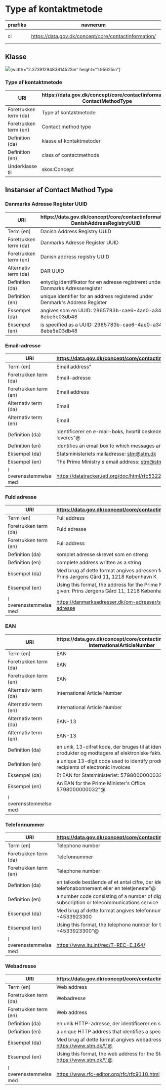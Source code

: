 # Type af kontaktmetode

| **præfiks** | **navnerum**                                         | **titel**           |
| ----------- | ---------------------------------------------------- | ------------------- |
| ci          | https://data.gov.dk/concept/core/contactinformation/ | Contact information |

## Klasse

![](media/image1.emf){width="2.3739129483814523in" height="1.95625in"}

### Type af kontaktmetode

<table>
<colgroup>
<col style="width: 25%" />
<col style="width: 74%" />
</colgroup>
<thead>
<tr class="header">
<th>URI</th>
<th>https://data.gov.dk/concept/core/contactinformation/<br />
ContactMethodType</th>
</tr>
</thead>
<tbody>
<tr class="odd">
<td>Foretrukken term (da)</td>
<td>Type af kontaktmetode</td>
</tr>
<tr class="even">
<td>Foretrukken term (en)</td>
<td>Contact method type</td>
</tr>
<tr class="odd">
<td>Definition (da)</td>
<td>klasse af kontaktmetoder</td>
</tr>
<tr class="even">
<td>Definition (en)</td>
<td>class of contactmethods</td>
</tr>
<tr class="odd">
<td>Underklasse til</td>
<td>skos:Concept</td>
</tr>
</tbody>
</table>

## Instanser af Contact Method Type

### Danmarks Adresse Register UUID

<table>
<colgroup>
<col style="width: 25%" />
<col style="width: 74%" />
</colgroup>
<thead>
<tr class="header">
<th>URI</th>
<th>https://data.gov.dk/concept/core/contactinformation/<br />
DanishAddressRegistryUUID</th>
</tr>
</thead>
<tbody>
<tr class="odd">
<td>Term (en)</td>
<td>Danish Address Registry UUID</td>
</tr>
<tr class="even">
<td>Foretrukken term (da)</td>
<td>Danmarks Adresse Register UUID</td>
</tr>
<tr class="odd">
<td>Foretrukken term (en)</td>
<td>Danish address registry UUID</td>
</tr>
<tr class="even">
<td>Alternativ term (da)</td>
<td>DAR UUID</td>
</tr>
<tr class="odd">
<td>Definition (da)</td>
<td>entydig identifikator for en adresse registreret under Danmarks
Adresseregister</td>
</tr>
<tr class="even">
<td>Definition (en)</td>
<td>unique identifier for an address registered under Denmark's Address
Register</td>
</tr>
<tr class="odd">
<td>Eksempel (da)</td>
<td>angives som en UUID: 2965783b-cae6-4ae0-a347-8ebe5e03db48</td>
</tr>
<tr class="even">
<td>Eksempel (en)</td>
<td>is specified as a UUID: 2965783b-cae6-4ae0-a347-8ebe5e03db48</td>
</tr>
</tbody>
</table>

### Email-adresse

| URI                    | https://data.gov.dk/concept/core/contactinformation/      |
| ---------------------- | --------------------------------------------------------- |
| Term (en)              | Email address\"                                           |
| Foretrukken term (da)  | Email-adresse                                             |
| Foretrukken term (en)  | Email address                                             |
| Alternativ term (da)   | Email                                                     |
| Alternativ term (en)   | Email                                                     |
| Definition (da)        | identificerer en e-mail-boks, hvortil beskeder leveres\"@ |
| Definition (en)        | identifies an email box to which messages are delivered   |
| Eksempel (da)          | Statsministeriets mailadresse: stm@stm.dk                 |
| Eksempel (en)          | The Prime Ministry\'s email address: stm@stm.dk           |
| I overensstemmelse med | https://datatracker.ietf.org/doc/html/rfc5322             |

### Fuld adresse

| URI                    | https://data.gov.dk/concept/core/contactinformation/FullAddress                                                   |
| ---------------------- | ----------------------------------------------------------------------------------------------------------------- |
| Term (en)              | Full address                                                                                                      |
| Foretrukken term (da)  | Fuld adresse                                                                                                      |
| Foretrukken term (en)  | Full address                                                                                                      |
| Definition (da)        | komplet adresse skrevet som en streng                                                                             |
| Definition (en)        | complete address written as a string                                                                              |
| Eksempel (da)          | Med brug af dette format angives adressen for Statsministeriet: Prins Jørgens Gård 11, 1218 København K           |
| Eksempel (en)          | Using this format, the address for the Prime Minister\'s Office is given: Prins Jørgens Gård 11, 1218 København K |
| I overensstemmelse med | https://danmarksadresser.dk/om-adresser/saadan-gengives-en-adresse                                                |

### EAN

<table>
<colgroup>
<col style="width: 25%" />
<col style="width: 74%" />
</colgroup>
<thead>
<tr class="header">
<th>URI</th>
<th>https://data.gov.dk/concept/core/contactinformation/<br />
InternationalArticleNumber</th>
</tr>
</thead>
<tbody>
<tr class="odd">
<td>Term (en)</td>
<td>EAN</td>
</tr>
<tr class="even">
<td>Foretrukken term (da)</td>
<td>EAN</td>
</tr>
<tr class="odd">
<td>Foretrukken term (en)</td>
<td>EAN</td>
</tr>
<tr class="even">
<td>Alternativ term (da)</td>
<td>International Article Number</td>
</tr>
<tr class="odd">
<td>Alternativ term (en)</td>
<td>International Article Number</td>
</tr>
<tr class="even">
<td>Alternativ term (da)</td>
<td>EAN-13</td>
</tr>
<tr class="odd">
<td>Alternativ term (en)</td>
<td>EAN-13</td>
</tr>
<tr class="even">
<td>Definition (da)</td>
<td>en unik, 13-cifret kode, der bruges til at identificere produkter og
modtagere af elektroniske fakturaer</td>
</tr>
<tr class="odd">
<td>Definition (en)</td>
<td>a unique 13-digit code used to identify products and recipients of
electronic invoices</td>
</tr>
<tr class="even">
<td>Eksempel (da)</td>
<td>Et EAN for Statsministeriet: 5798000000032</td>
</tr>
<tr class="odd">
<td>Eksempel (en)</td>
<td>An EAN for the Prime Minister's Office: 5798000000032"@</td>
</tr>
<tr class="even">
<td>I overensstemmelse med</td>
<td></td>
</tr>
</tbody>
</table>

### Telefonnummer

| URI                    | https://data.gov.dk/concept/core/contactinformation/TelephoneNumber                                                   |
| ---------------------- | --------------------------------------------------------------------------------------------------------------------- |
| Term (en)              | Telephone number                                                                                                      |
| Foretrukken term (da)  | Telefonnummer                                                                                                         |
| Foretrukken term (en)  | Telephone number                                                                                                      |
| Definition (da)        | en talkode bestående af et antal cifre, der identificerer et telefonabonnement eller en teletjeneste\"@               |
| Definition (en)        | a number code consisting of a number of digits that identifies a telephone subscription or telecommunications service |
| Eksempel (da)          | Med brug af dette format angives telefonnummeret for Statsministeriet: +4533923300                                    |
| Eksempel (en)          | Using this format, the telephone number for the Prime Minister\'s Office is: +4533923300\"@                           |
| I overensstemmelse med | https://www.itu.int/rec/T-REC-E.164/                                                                                  |

### Webadresse

| URI                    | https://data.gov.dk/concept/core/contactinformation/WebAddress                            |
| ---------------------- | ----------------------------------------------------------------------------------------- |
| Term (en)              | Web address                                                                               |
| Foretrukken term (da)  | Webadresse                                                                                |
| Foretrukken term (en)  | Web address                                                                               |
| Definition (da)        | en unik HTTP-adresse, der identificerer en specifik resurse på webet                      |
| Definition (en)        | a unique HTTP address that identifies a specific resource on the web                      |
| Eksempel (da)          | Med brug af dette format angives webadressen for Statsministeriet: https://www.stm.dk/\"@ |
| Eksempel (en)          | Using this format, the web address for the State Ministry is: https://www.stm.dk/\"@      |
| I overensstemmelse med | https://www.rfc-editor.org/rfc/rfc9110.html                                               |
